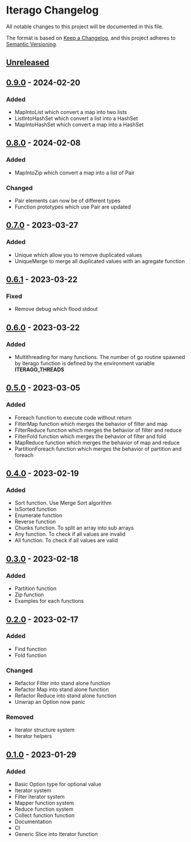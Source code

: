 # Iterago Changelog

All notable changes to this project will be documented in this file.

The format is based on [Keep a Changelog](https://keepachangelog.com/en/1.0.0/),
and this project adheres to [Semantic Versioning](https://semver.org/spec/v2.0.0.html).

## [Unreleased]

## [0.9.0] - 2024-02-20

### Added

- MapIntoList which convert a map into two lists
- ListIntoHashSet which convert a list into a HashSet
- MapIntoHashSet which convert a map into a HashSet

## [0.8.0] - 2024-02-08

### Added

- MapIntoZip which convert a map into a list of Pair

### Changed

- Pair elements can now be of different types
- Function prototypes which use Pair are updated

## [0.7.0] - 2023-03-27

### Added

- Unique which allow you to remove duplicated values
- UniqueMerge to merge all duplicated values with an agregate function

## [0.6.1] - 2023-03-22

### Fixed

- Remove debug which flood stdout

## [0.6.0] - 2023-03-22

### Added

- Multithreading for many functions. The number of go routine spawned by iterago function is defined by the environment variable **ITERAGO_THREADS**

## [0.5.0] - 2023-03-05

### Added

- Foreach function to execute code without return
- FilterMap function which merges the behavior of filter and map
- FilterReduce function which merges the behavior of filter and reduce
- FilterFold function which merges the behavior of filter and fold
- MapReduce function which merges the behavior of map and reduce
- PartitionForeach function which merges the behavior of partition and foreach

## [0.4.0] - 2023-02-19

### Added

- Sort function. Use Merge Sort algorithm
- IsSorted function
- Enumerate function
- Reverse function
- Chunks function. To split an array into sub arrays
- Any function. To check if all values are invalid
- All function. To check if all values are valid

## [0.3.0] - 2023-02-18

### Added

- Partition function
- Zip function
- Examples for each functions

## [0.2.0] - 2023-02-17

### Added

- Find function
- Fold function

### Changed

- Refactor Filter into stand alone function
- Refactor Map into stand alone function
- Refactor Reduce into stand alone function
- Unwrap an Option now panic

### Removed

- Iterator structure system
- Iterator helpers

## [0.1.0] - 2023-01-29

### Added

- Basic Option type for optional value
- Iterator system
- Filter iterator system
- Mapper function system
- Reduce function system
- Collect function function
- Documentation
- CI
- Generic Slice into Iterator function

[unreleased]: https://github.com/ulphidius/iterago/compare/v0.9.0...master
[0.9.0]:  https://github.com/ulphidius/iterago/compare/v0.8.0...v0.9.0
[0.8.0]:  https://github.com/ulphidius/iterago/compare/v0.7.0...v0.8.0
[0.7.0]:  https://github.com/ulphidius/iterago/compare/v0.6.1...v0.7.0
[0.6.1]:  https://github.com/ulphidius/iterago/compare/v0.6.0...v0.6.1
[0.6.0]:  https://github.com/ulphidius/iterago/compare/v0.5.0...v0.6.0
[0.5.0]:  https://github.com/ulphidius/iterago/compare/v0.4.0...v0.5.0
[0.4.0]:  https://github.com/ulphidius/iterago/compare/v0.3.0...v0.4.0
[0.3.0]:  https://github.com/ulphidius/iterago/compare/v0.2.0...v0.3.0
[0.2.0]:  https://github.com/ulphidius/iterago/compare/v0.1.0...v0.2.0
[0.1.0]: https://github.com/ulphidius/iterago/releases/tag/v0.1.0
